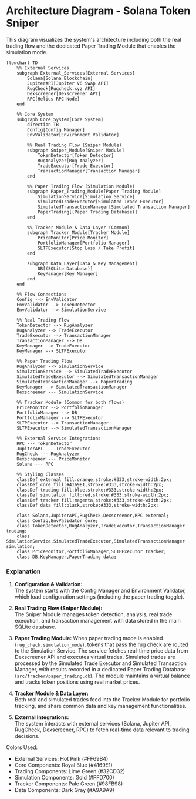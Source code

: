 # Architecture Diagram - Solana Token Sniper

This diagram visualizes the system's architecture including both the real trading flow and the dedicated Paper Trading Module that enables the simulation mode.

```mermaid
flowchart TD
    %% External Services
    subgraph External_Services[External Services]
        Solana[Solana Blockchain]
        JupiterAPI[Jupiter V6 Swap API]
        RugCheck[Rugcheck.xyz API]
        Dexscreener[Dexscreener API]
        RPC[Helius RPC Node]
    end

    %% Core System
    subgraph Core_System[Core System]
        direction TB
        Config[Config Manager]
        EnvValidator[Environment Validator]
        
        %% Real Trading Flow (Sniper Module)
        subgraph Sniper_Module[Sniper Module]
            TokenDetector[Token Detector]
            RugAnalyzer[Rug Analyzer]
            TradeExecutor[Trade Executor]
            TransactionManager[Transaction Manager]
        end

        %% Paper Trading Flow (Simulation Module)
        subgraph Paper_Trading_Module[Paper Trading Module]
            SimulationService[Simulation Service]
            SimulatedTradeExecutor[Simulated Trade Executor]
            SimulatedTransactionManager[Simulated Transaction Manager]
            PaperTrading[(Paper Trading Database)]
        end

        %% Tracker Module & Data Layer (Common)
        subgraph Tracker_Module[Tracker Module]
            PriceMonitor[Price Monitor]
            PortfolioManager[Portfolio Manager]
            SLTPExecutor[Stop Loss / Take Profit]
        end
        
        subgraph Data_Layer[Data & Key Management]
            DB[(SQLite Database)]
            KeyManager[Key Manager]
        end
    end

    %% Flow Connections
    Config --> EnvValidator
    EnvValidator --> TokenDetector
    EnvValidator --> SimulationService

    %% Real Trading Flow
    TokenDetector --> RugAnalyzer
    RugAnalyzer --> TradeExecutor
    TradeExecutor --> TransactionManager
    TransactionManager --> DB
    KeyManager --> TradeExecutor
    KeyManager --> SLTPExecutor

    %% Paper Trading Flow
    RugAnalyzer --> SimulationService
    SimulationService --> SimulatedTradeExecutor
    SimulatedTradeExecutor --> SimulatedTransactionManager
    SimulatedTransactionManager --> PaperTrading
    KeyManager --> SimulatedTransactionManager
    Dexscreener --- SimulationService

    %% Tracker Module (Common for both flows)
    PriceMonitor --> PortfolioManager
    PortfolioManager --> DB
    PortfolioManager --> SLTPExecutor
    SLTPExecutor --> TransactionManager
    SLTPExecutor --> SimulatedTransactionManager

    %% External Service Integrations
    RPC --- TokenDetector
    JupiterAPI --- TradeExecutor
    RugCheck --- RugAnalyzer
    Dexscreener --- PriceMonitor
    Solana --- RPC

    %% Styling Classes
    classDef external fill:orange,stroke:#333,stroke-width:2px;
    classDef core fill:#4169E1,stroke:#333,stroke-width:2px;
    classDef trading fill:blue,stroke:#333,stroke-width:2px;
    classDef simulation fill:red,stroke:#333,stroke-width:2px;
    classDef tracker fill:magenta,stroke:#333,stroke-width:2px;
    classDef data fill:black,stroke:#333,stroke-width:2px;

    class Solana,JupiterAPI,RugCheck,Dexscreener,RPC external;
    class Config,EnvValidator core;
    class TokenDetector,RugAnalyzer,TradeExecutor,TransactionManager trading;
    class SimulationService,SimulatedTradeExecutor,SimulatedTransactionManager simulation;
    class PriceMonitor,PortfolioManager,SLTPExecutor tracker;
    class DB,KeyManager,PaperTrading data;
```

### Explanation

1. **Configuration & Validation:**  
   The system starts with the Config Manager and Environment Validator, which load configuration settings (including the paper trading toggle).

2. **Real Trading Flow (Sniper Module):**  
   The Sniper Module manages token detection, analysis, real trade execution, and transaction management with data stored in the main SQLite database.

3. **Paper Trading Module:**
   When paper trading mode is enabled (`rug_check.simulation_mode`), tokens that pass the rug check are routed to the Simulation Service. The service fetches real-time price data from Dexscreener API and executes virtual trades. Simulated trades are processed by the Simulated Trade Executor and Simulated Transaction Manager, with results recorded in a dedicated Paper Trading Database (`src/tracker/paper_trading.db`). The module maintains a virtual balance and tracks token positions using real market prices.

4. **Tracker Module & Data Layer:**  
   Both real and simulated trades feed into the Tracker Module for portfolio tracking, and share common data and key management functionalities.

5. **External Integrations:**  
   The system interacts with external services (Solana, Jupiter API, RugCheck, Dexscreener, RPC) to fetch real-time data relevant to trading decisions.

Colors Used:
- External Services: Hot Pink (#FF69B4)
- Core Components: Royal Blue (#4169E1)
- Trading Components: Lime Green (#32CD32)
- Simulation Components: Gold (#FFD700)
- Tracker Components: Pale Green (#98FB98)
- Data Components: Dark Gray (#A9A9A9)